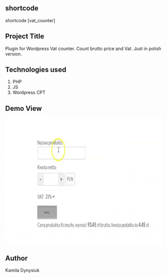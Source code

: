 ## shortcode 

shortcode [vat_counter]



## Project Title

Plugin for Wordpress
Vat counter. Count brutto price and Vat. Just in polish version.



## Technologies used

1. PHP
2. JS
3. Wordpress CPT


## Demo View

<img src="./demo/demo.gif" width="500" height="400" />


## Author

Kamila Dynysiuk

